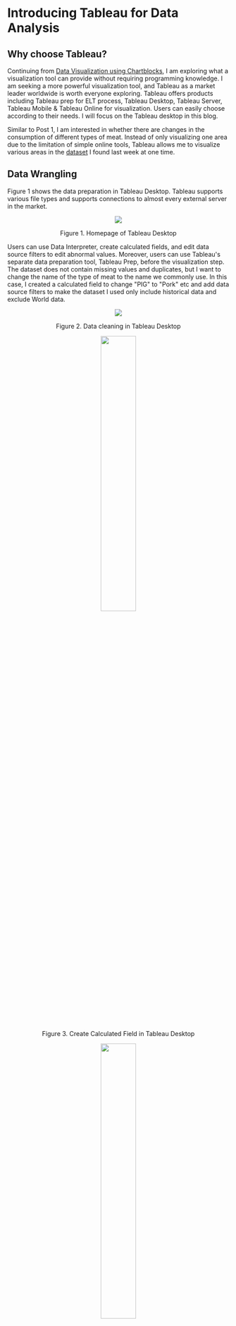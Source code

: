 # Introducing Tableau for Data Analysis

## Why choose Tableau?

Continuing from [Data Visualization using Chartblocks](https://github.com/wenyingw/Data-Visualization-and-Analysis/blob/main/Data%20Visualization%20using%20Chartblocks.md), I am exploring what a visualization tool can provide without requiring programming knowledge. I am seeking a more powerful visualization tool, and Tableau as a market leader worldwide is worth everyone exploring. Tableau offers products including Tableau prep for ELT process, Tableau Desktop, Tableau Server, Tableau Mobile & Tableau Online for visualization. Users can easily choose according to their needs. I will focus on the Tableau desktop in this blog.

Similar to Post 1, I am interested in whether there are changes in the consumption of different types of meat. Instead of only visualizing one area due to the limitation of simple online tools, Tableau allows me to visualize various areas in the [dataset](https://www.kaggle.com/vagifa/meatconsumption) I found last week at one time.


## Data Wrangling

Figure 1 shows the data preparation in Tableau Desktop. Tableau supports various file types and supports connections to almost every external server in the market.

<p align="center">
  <img src="https://github.com/wenyingw/Data-Visualization-and-Analysis/blob/main/src/Introducing%20Tableau%20for%20Data%20Analysis/image001.png">
</p>

<p align="center">Figure 1. Homepage of Tableau Desktop
</p>



Users can use Data Interpreter, create calculated fields, and edit data source filters to edit abnormal values. Moreover, users can use Tableau's separate data preparation tool, Tableau Prep, before the visualization step. The dataset does not contain missing values and duplicates, but I want to change the name of the type of meat to the name we commonly use. In this case, I created a calculated field to change "PIG" to "Pork" etc and add data source filters to make the dataset I used only include historical data and exclude World data.

<p align="center">
  <img src="https://github.com/wenyingw/Data-Visualization-and-Analysis/blob/main/src/Introducing%20Tableau%20for%20Data%20Analysis/image002.png">
</p>

<p align="center">Figure 2. Data cleaning in Tableau Desktop
</p>
 
 
<p align="center">
  <img width=40% height=40%" src="https://github.com/wenyingw/Data-Visualization-and-Analysis/blob/main/src/Introducing%20Tableau%20for%20Data%20Analysis/image003.png">
</p>

<p align="center">Figure 3. Create Calculated Field in Tableau Desktop</p>
 
<p align="center">
  <img width=40% height=40%" src="https://github.com/wenyingw/Data-Visualization-and-Analysis/blob/main/src/Introducing%20Tableau%20for%20Data%20Analysis/image004.png">
</p>
 
<p align="center">Figure 4. Edit Data Source Filters in Tableau Desktop</p>

## Data visualization

Tableau desktop's interface is simple, making it more suitable for most people to get started quickly. Figure 5 is an example of creating a line chart in Tableau Desktop. You can easily drag and drop columns to make a figure. 

<p align="center">
  <img src="https://github.com/wenyingw/Data-Visualization-and-Analysis/blob/main/src/Introducing%20Tableau%20for%20Data%20Analysis/image005.gif">
</p>
 
<p align="center">Figure 5. Plotting in Tableau Desktop
</p>

As shown in Figure 6, I can compare the trend and the amount of meat in different regions per capita. For example, **the USA** had the highest consumption of meat. It was followed by **Australia**, the second largest region of meat consumption. The USA had low consumption of lamb in all historical times and poultry is highest compared to other types of meat. 


<p align="center">
  <img src="https://github.com/wenyingw/Data-Visualization-and-Analysis/blob/main/src/Introducing%20Tableau%20for%20Data%20Analysis/image006.gif">
</p>
 
<p align="center">Figure 6. Consumption of Meat
</p>
 
Figure 7 shows **Uruguay** (URY) and **Argentina** (ARG) have the highest consumption of beef per capita. Beef is the most popular meat in these regions all the time. Interestingly, the consumption of poultry in ARG was increasing, the consumption of beef was slightly decreased by contrast. Rather than beef, poultry may be the highest consumption in ARG in the future.

<p align="center">
  <img src="https://github.com/wenyingw/Data-Visualization-and-Analysis/blob/main/src/Introducing%20Tableau%20for%20Data%20Analysis/image007.gif">
</p>

<p align="center">Figure 7. Consumption of Beef
</p>
 
Figure 8 shows **New Zealand** (NZL) and **Australia** (AUS) had the highest lamb consumption per capita. Looking at the trend, I found lamb is not as popular in NZL as before. It decreases over time, and the consumption of poultry is increasing.
 
<p align="center">
  <img src="https://github.com/wenyingw/Data-Visualization-and-Analysis/blob/main/src/Introducing%20Tableau%20for%20Data%20Analysis/image008.gif">
</p>
 
<p align="center">Figure 8. Consumption of Lamb
</p>
 
Figure 9 shows that **EU28** and **China** (CHN) had the highest pork consumption per capita. Pork is the most popular meat in these regions and some other Asia regions such as South Korea (KOR) and Vietnam (VNM).

<p align="center">
  <img src="https://github.com/wenyingw/Data-Visualization-and-Analysis/blob/main/src/Introducing%20Tableau%20for%20Data%20Analysis/image009.gif">
</p>
 
<p align="center">Figure 9. Consumption of Pork
</p>
 
Figure 10 shows Israel (ISR) has the highest consumption of poultry, probably because of its culture. Pork and lamb are very low at all times. Followed by **USA**, **Saudi Arabia** (SAU), **Malaysia** (MYS), poultry is the most popular meat in these regions all the time.

<p align="center">
  <img src="https://github.com/wenyingw/Data-Visualization-and-Analysis/blob/main/src/Introducing%20Tableau%20for%20Data%20Analysis/image010.gif">
</p>

<p align="center">Figure 10. Consumption of Poultry
</p>

## Opportunities

Tableau provides an intuitive, interactive, visual-based exploration experience that allows business users to access data and analyze it without programming knowledge. The tableau interface is user-friendly. Tableau has strong abilities in data presentation and data exploration. It's tough to make ugly figures in Tableau. Data import and loading are wizard-style and 80% of Tableau's functions can be realized by dragging and dropping. Moreover, it is easy to change the dimensions of the analysis, the granularity of time, and produce various graphs quickly in Tableau. Neither Excel nor Python can be so intuitive and easy to visualize. From my perspective, I really enjoy the Interactive visual experience Tableau provides. In the question I want to visualize, I have no idea how to do it in python as quickly as in Tableau. 

## Challenges
Tableau Desktop is a tool focused on data visualization, the data cleaning functions are fundamental. It is challenging to deal with abnormal data without working together with Tableau Prep to clean data or use other ETL tools prior to the visualization. There are limitations and time-consuming data cleaning in Tableau desktop. Tableau does not support automatic update reports, and it still needs users' actions to update the data. Sames like Tableau is not a complete open tool. There are limitations on the custom format in Tableau, users cannot change all fields at one time, and there are no custom visual template settings like the competitor PowerBI. There is no data warehouse in Tableau, users can only connect to external servers. Moreover, considering there are free/open-sourced tools that can create great visualizations,  It is tough to justify the cost of Tableau is reasonable and worth.

## Conclusion
Overall, Tableau has a strong ability in data presentation and data exploration. Tableau is a good choice at the current stage if only to reduce work duplication, update charts and dashboards, focus more on visuals, and do not care about the expensive price. In my opinion, Tableau is not a better choice than PowerBI when the data is complex, and you have to create a lot of custom analysis metrics and reports and satisfy all kinds of whims.
 

<sub><sup>Edit on Mar 28, 2022</sup></sub>